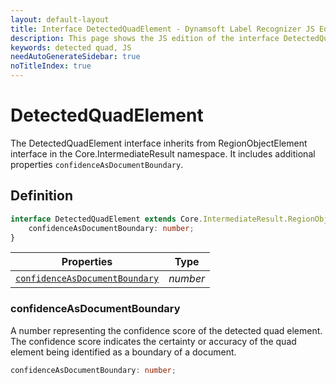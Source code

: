 ```yaml
---
layout: default-layout
title: Interface DetectedQuadElement - Dynamsoft Label Recognizer JS Edition API Reference
description: This page shows the JS edition of the interface DetectedQuadElement.
keywords: detected quad, JS
needAutoGenerateSidebar: true
noTitleIndex: true
---
```


# DetectedQuadElement

The DetectedQuadElement interface inherits from RegionObjectElement interface in the Core.IntermediateResult namespace. It includes additional properties `confidenceAsDocumentBoundary`.

## Definition

```ts
interface DetectedQuadElement extends Core.IntermediateResult.RegionObjectElement {
    confidenceAsDocumentBoundary: number;
}
```

| Properties              | Type |
|----------------------|-------------|
| [`confidenceAsDocumentBoundary`](#confidenceasdocumentboundary) | *number* |

### confidenceAsDocumentBoundary

A number representing the confidence score of the detected quad element. The confidence score indicates the certainty or accuracy of the quad element being identified as a boundary of a document.

```ts
confidenceAsDocumentBoundary: number;
```